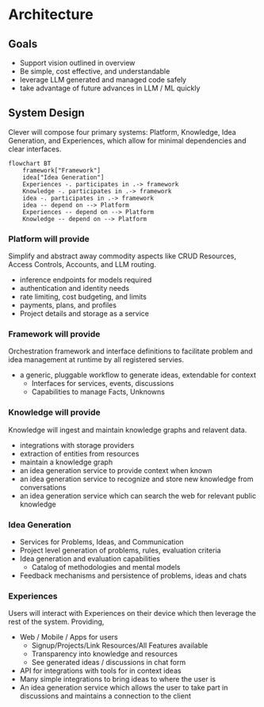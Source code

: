 # Architecture

## Goals

- Support vision outlined in overview
- Be simple, cost effective, and understandable
- leverage LLM generated and managed code safely
- take advantage of future advances in LLM / ML quickly

## System Design

Clever will compose four primary systems: Platform, Knowledge, Idea Generation, and Experiences, which allow for minimal
dependencies and clear interfaces.

```mermaid
flowchart BT
    framework["Framework"]
    idea["Idea Generation"]
    Experiences -. participates in .-> framework
    Knowledge -. participates in .-> framework
    idea -. participates in .-> framework
    idea -- depend on --> Platform
    Experiences -- depend on --> Platform
    Knowledge -- depend on --> Platform
```

### Platform will provide

Simplify and abstract away commodity aspects like CRUD Resources, Access Controls, Accounts, and LLM routing.

- inference endpoints for models required
- authentication and identity needs
- rate limiting, cost budgeting, and limits
- payments, plans, and profiles
- Project details and storage as a service

### Framework will provide

Orchestration framework and interface definitions to
facilitate problem and idea management at runtime by all registered servies.

- a generic, pluggable workflow to generate ideas, extendable for context
    - Interfaces for services, events, discussions
    - Capabilities to manage Facts, Unknowns

### Knowledge will provide

Knowledge will ingest and maintain knowledge graphs and relavent data.

- integrations with storage providers
- extraction of entities from resources
- maintain a knowledge graph
- an idea generation service to provide context when known
- an idea generation service to recognize and store new knowledge from conversations
- an idea generation service which can search the web for relevant public knowledge

### Idea Generation

- Services for Problems, Ideas, and Communication
- Project level generation of problems, rules, evaluation criteria
- Idea generation and evaluation capabilities
    - Catalog of methodologies and mental models
- Feedback mechanisms and persistence of problems, ideas and chats

### Experiences

Users will interact
with Experiences on their device which then leverage the rest of the system. Providing,

- Web / Mobile / Apps for users
    - Signup/Projects/Link Resources/All Features available
    - Transparency into knowledge and resources
    - See generated ideas / discussions in chat form
- API for integrations with tools for in context ideas
- Many simple integrations to bring ideas to where the user is
- An idea generation service which allows the user to take part in discussions and maintains a connection to the client
